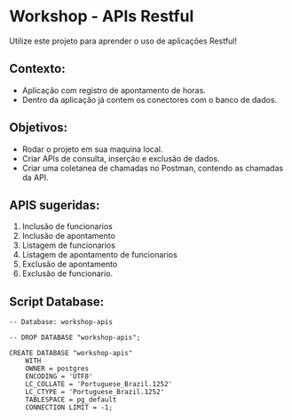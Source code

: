 # Workshop - APIs Restful
Utilize este projeto para aprender o uso de aplicações Restful!

## Contexto:
- Aplicação com registro de apontamento de horas.
- Dentro da aplicação já contem os conectores com o banco de dados.

## Objetivos:
- Rodar o projeto em sua maquina local.
- Criar APIs de consulta, inserção e exclusão de dados.
- Criar uma coletanea de chamadas no Postman, contendo as chamadas da API.

## APIS sugeridas:
1. Inclusão de funcionarios
3. Inclusão de apontamento
4. Listagem de funcionarios
5. Listagem de apontamento de funcionarios
6. Exclusão de apontamento
7. Exclusão de funcionario.


## Script Database:

```
-- Database: workshop-apis

-- DROP DATABASE "workshop-apis";

CREATE DATABASE "workshop-apis"
    WITH 
    OWNER = postgres
    ENCODING = 'UTF8'
    LC_COLLATE = 'Portuguese_Brazil.1252'
    LC_CTYPE = 'Portuguese_Brazil.1252'
    TABLESPACE = pg_default
    CONNECTION LIMIT = -1;
```
